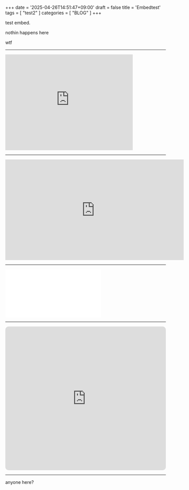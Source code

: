+++
date = '2025-04-26T14:51:47+09:00'
draft = false
title = 'Embedtest'
tags = [ "test2" ]
categories = [ "BLOG" ]
+++


test embed.


nothin happens here





wtf
___


<iframe src="https://www.google.com/maps/embed?pb=!1m18!1m12!1m3!1d12893.577563521038!2d140.11123479999998!3d36.10824825!2m3!1f0!2f0!3f0!3m2!1i1024!2i768!4f13.1!3m3!1m2!1s0x60220d014a2144b5%3A0x1994cb3e6c2fab08!2sIdouji!5e0!3m2!1szh-CN!2sjp!4v1745646874013!5m2!1szh-CN!2sjp" width="400" height="300" style="border:0;" allowfullscreen="" loading="lazy" referrerpolicy="no-referrer-when-downgrade"></iframe>


___


<iframe width="560" height="315" src="https://www.youtube.com/embed/5ZRQYDoDRkU?si=BAsRT7OcL0fMSX-9" title="YouTube video player" frameborder="0" allow="accelerometer; autoplay; clipboard-write; encrypted-media; gyroscope; picture-in-picture; web-share" referrerpolicy="strict-origin-when-cross-origin" allowfullscreen></iframe>


___


<iframe src="//player.bilibili.com/player.html?isOutside=true&aid=113748970833190&bvid=BV13e6SYNEjf&cid=27636271394&p=1" scrolling="no" border="0" frameborder="no" framespacing="0" allowfullscreen="true"></iframe>


___


<iframe allow="autoplay *; encrypted-media *; fullscreen *; clipboard-write" frameborder="0" height="450" style="width:100%;max-width:660px;overflow:hidden;border-radius:10px;" sandbox="allow-forms allow-popups allow-same-origin allow-scripts allow-storage-access-by-user-activation allow-top-navigation-by-user-activation" src="https://embed.music.apple.com/jp/album/luck-and-strange/1742106033"></iframe>


___
anyone here?
